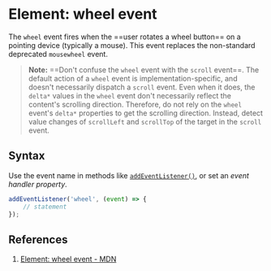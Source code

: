 # Element: wheel event

The `wheel` event fires when the ==user rotates a wheel button== on a pointing device (typically a mouse). This event replaces the non-standard deprecated `mousewheel` event.

> **Note:** ==Don't confuse the `wheel` event with the `scroll` event==. The default action of a `wheel` event is implementation-specific, and doesn't necessarily dispatch a `scroll` event. Even when it does, the `delta*` values in the `wheel` event don't necessarily reflect the content's scrolling direction. Therefore, do not rely on the `wheel` event's `delta*` properties to get the scrolling direction. Instead, detect value changes of `scrollLeft` and `scrollTop` of the target in the `scroll` event.

## Syntax

Use the event name in methods like [`addEventListener()`](https://developer.mozilla.org/en-US/docs/Web/API/EventTarget/addEventListener), or set an _event handler property_.

```js
addEventListener('wheel', (event) => {
    // statement
});
```

## References

1. [Element: wheel event - MDN](https://developer.mozilla.org/en-US/docs/Web/API/Element/wheel_event)